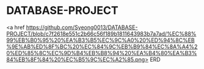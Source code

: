 # DATABASE-PROJECT

<a href https://github.com/Syeong0013/DATABASE-PROJECT/blob/c7f2618e551c2b66c56f189b1811643983b7a7ad/%EC%88%99%EB%B0%95%20%EA%B3%B5%EC%9C%A0%20%ED%94%8C%EB%9E%AB%ED%8F%BC%20%EC%84%9C%EB%B9%84%EC%8A%A4%20%ED%85%8C%EC%9D%B4%EB%B8%94%20%EA%B4%80%EA%B3%84%EB%8F%84%20%EC%B5%9C%EC%A2%85.png> ERD </a>
